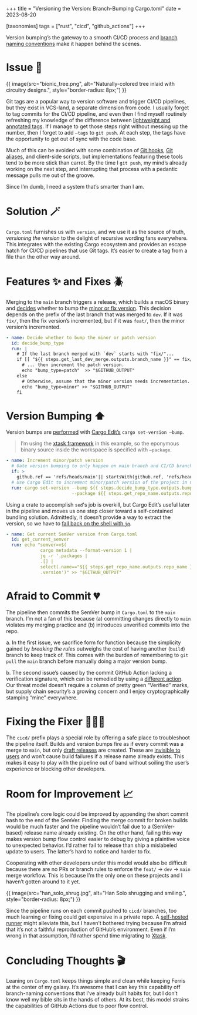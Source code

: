 +++
title = "Versioning the Version: Branch-Bumping Cargo.toml"
date = 2023-08-20

[taxonomies]
tags = ["rust", "cicd", "github_actions"]
+++

Version bumping’s the gateway to a smooth CI/CD process and [branch naming conventions](https://github.com/goingforbrooke/folsum#branch-naming-conventions) make it happen behind the scenes.


<!-- more -->

# Issue 🧐

{{ image(src="bionic_tree.png",
         alt="Naturally-colored tree inlaid with circuitry designs.",
         style="border-radius: 8px;") }}

Git tags are a popular way to version software and trigger CI/CD pipelines, but they exist in VCS-land, a separate dimension from code. I usually forget to tag commits for the CI/CD pipeline, and even then I find myself routinely refreshing my knowledge of the difference between [lightweight and annotated tags](https://git-scm.com/book/en/v2/Git-Basics-Tagging). If I manage to get those steps right without messing up the number, then I forget to add `—tags` to `git push`. At each step, the tags have the opportunity to get out of sync with the code base.

Much of this can be avoided with some combination of [Git hooks](https://git-scm.com/book/en/v2/Customizing-Git-Git-Hooks), [Git aliases](https://git-scm.com/book/en/v2/Git-Basics-Git-Aliases), and client-side scripts, but implementations featuring these tools tend to be more stick than carrot. By the time I `git push`, my mind’s already working on the next step, and interrupting that process with a pedantic message pulls me out of the groove.

Since I’m dumb, I need a system that’s smarter than I am.

# Solution 🪄

`Cargo.toml` furnishes us with `version`, and we use it as the source of truth, *versioning the version* to the delight of recursive wording fans everywhere. This integrates with the existing Cargo ecosystem and provides an escape hatch for CI/CD pipelines that use Git tags. It’s easier to create a tag from a file than the other way around.

# Features ✨ and Fixes 🪲

Merging to the `main` branch triggers a release, which builds a macOS binary and [decides](https://github.com/goingforbrooke/folsum/blob/645604c6ea87394f0ae4bf6c224e3570b8ed04c0/.github/workflows/build_macos.yml#L105-L115) whether to bump the [minor or fix version](https://semver.org). This decision depends on the prefix of the last branch that was merged to `dev`. If it was `fix/`, then the fix version’s incremented, but if it was `feat/`, then the minor version’s incremented.

```yaml
- name: Decide whether to bump the minor or patch version
  id: decide_bump_type
  run: | 
    # If the last branch merged with `dev` starts with "fix/"...
    if [[ "${{ steps.get_last_dev_merge.outputs.branch_name }}" == fix/* ]]; then
      # ... then increment the patch version.
      echo "bump_type=patch"  >> "$GITHUB_OUTPUT"
    else
      # Otherwise, assume that the minor version needs incrementation.
      echo "bump_type=minor" >> "$GITHUB_OUTPUT"
    fi
```

# Version Bumping ⬆️

Version bumps are [performed](https://github.com/goingforbrooke/folsum/blob/645604c6ea87394f0ae4bf6c224e3570b8ed04c0/.github/workflows/build_macos.yml#L116-L120) with [Cargo Edit’s](https://crates.io/crates/cargo-edit) `cargo set-version —bump`.

> I’m using the [xtask framework](https://github.com/matklad/cargo-xtask/) in this example, so the eponymous binary source inside the workspace is specified with `—package`.

```yaml
- name: Increment minor/patch version
  # Gate version bumping to only happen on main branch and CI/CD branches.
  if: > 
    github.ref == 'refs/heads/main'|| startsWith(github.ref, 'refs/heads/cicd')
  # Use Cargo Edit to increment minor/patch version of the project in Cargo.toml.
  run: cargo set-version --bump ${{ steps.decide_bump_type.outputs.bump_type }}
                         --package ${{ steps.get_repo_name.outputs.repo_name }}
```

Using a crate to accomplish `sed`'s job is overkill, but Cargo Edit’s useful later in the pipeline and moves us one step closer toward a self-contained bundling solution. Admittedly, it doesn’t provide a way to extract the version, so we have to [fall back on the shell with `jq`](https://github.com/goingforbrooke/folsum/blob/645604c6ea87394f0ae4bf6c224e3570b8ed04c0/.github/workflows/build_macos.yml#L94-L96).

```yaml
- name: Get current SemVer version from Cargo.toml
  id: get_current_semver
  run: echo "semver=v$(
             cargo metadata --format-version 1 | 
             jq -r '.packages |
             .[] |
             select(.name=="${{ steps.get_repo_name.outputs.repo_name }}") | 
             .version')" >> "$GITHUB_OUTPUT"
```

# Afraid to Commit 💔

The pipeline then commits the SemVer bump in `Cargo.toml` to the `main` branch. I’m not a fan of this because (a) committing changes directly to `main` violates my merging practice and (b) introduces unverified commits into the repo.

a. In the first issue, we sacrifice form for function because the simplicity gained by *breaking the rules* outweighs the cost of having another (`build`) branch to keep track of. This comes with the burden of remembering to `git pull` the `main` branch before manually doing a major version bump.

b. The second issue’s caused by the commit GitHub Action lacking a verification signature, which can be remedied by using a [different action](https://github.com/marketplace/actions/verified-commit). Our threat model doesn’t require a column of pretty green “Verified” marks, but supply chain security’s a growing concern and I enjoy cryptographically stamping “mine” everywhere.

# Fixing the Fixer 👩🏼‍⚕️

The `cicd/` prefix plays a special role by offering a safe place to troubleshoot the pipeline itself. Builds and version bumps fire as if every commit was a merge to `main`, but only [draft releases](https://docs.github.com/en/free-pro-team@latest/rest/releases/releases?apiVersion=2022-11-28#create-a-release) are created. These are [invisible to users](https://docs.github.com/en/free-pro-team@latest/rest/releases/releases?apiVersion=2022-11-28#list-releases) and won’t cause build failures if a release name already exists. This makes it easy to play with the pipeline out of band without soiling the user’s experience or blocking other developers.

# Room for Improvement 📈

The pipeline’s core logic could be improved by appending the short commit hash to the end of the SemVer. Finding the merge commit for broken builds would be much faster and the pipeline wouldn’t fail due to a (SemVer-based) release name already existing. On the other hand, failing this way makes version bump flow control easier to debug by giving a plaintive voice to unexpected behavior. I’d rather fail to release than ship a mislabeled update to users. The latter’s hard to notice and harder to fix.

Cooperating with other developers under this model would also be difficult because there are no PRs or branch rules to enforce the `feat/` -> `dev` -> `main` merge workflow. This is because I’m the only one on these projects and I haven’t gotten around to it yet.

{{ image(src="han_solo_shrug.jpg",
         alt="Han Solo shrugging and smiling.",
         style="border-radius: 8px;") }}

Since the pipeline runs on each commit pushed to `cicd/` branches, too much learning or fixing could get expensive in a private repo. A [self-hosted runner](https://docs.github.com/en/actions/hosting-your-own-runners/managing-self-hosted-runners/about-self-hosted-runners) might alleviate this, but I haven’t bothered trying because I’m afraid that it’s not a faithful reproduction of GitHub’s environment. Even if I’m wrong in that assumption, I’d rather spend time migrating to [Xtask](https://github.com/matklad/cargo-xtask).

# Concluding Thoughts 🎬

Leaning on `Cargo.toml` keeps things simple and clean while keeping Ferris at the center of my galaxy. It’s awesome that I can key this capability off branch-naming conventions that I’ve already built habits for, but I don’t know well my bible sits in the hands of others. At its best, this model strains the capabilities of GitHub Actions due to poor flow control.
